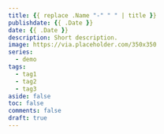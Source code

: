 ```yaml
---
title: {{ replace .Name "-" " " | title }}
publishdate: {{ .Date }}
date: {{ .Date }}
description: Short description.
image: https://via.placeholder.com/350x350
series:
  - demo
tags:
  - tag1
  - tag2
  - tag3
aside: false
toc: false
comments: false
draft: true
---
```


